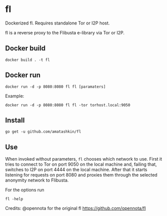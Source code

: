 fl
==

Dockerized fl. Requires standalone Tor or I2P host.

fl is a reverse proxy to the Flibusta e-library via Tor or I2P.

## Docker build

    docker build . -t fl

## Docker run

    docker run -d -p 8080:8080 fl fl [paramaters]
    
Example:

    docker run -d -p 8080:8080 fl fl -tor torhost.local:9050


## Install

    go get -u github.com/amatashkin/fl

## Use

When invoked without parameters, `fl` chooses which network to use. First it tries to connect to Tor on port 9050 on the local machine and, failing that, switches to I2P on port 4444 on the local machine. After that it starts listening for requests on port 8080 and proxies them through the selected anonymity network to Flibusta.

For the options run

    fl -help


    
Credits: @opennota for the original fl https://github.com/opennota/fl

